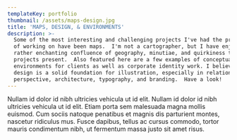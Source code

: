 ```yaml
---
templateKey: portfolio
thumbnail: /assets/maps-design.jpg
title: 'MAPS, DESIGN, & ENVIRONMENTS'
description: >-
  Some of the most interesting and challenging projects I've had the privilege
  of working on have been maps.  I'm not a cartographer, but I have enjoyed the
  rather enchanting confluence of geography, minutiae, and quirkiness that these
  projects present.  Also featured here are a few examples of conceptual
  environments for clients as well as corporate identity work. I believe good
  design is a solid foundation for illustration, especially in relation to
  perspective, architecture, typography, and branding.  Have a look!
---
```

Nullam id dolor id nibh ultricies vehicula ut id elit. Nullam id dolor id nibh ultricies vehicula ut id elit. Etiam porta sem malesuada magna mollis euismod. Cum sociis natoque penatibus et magnis dis parturient montes, nascetur ridiculus mus. Fusce dapibus, tellus ac cursus commodo, tortor mauris condimentum nibh, ut fermentum massa justo sit amet risus.

